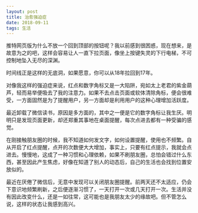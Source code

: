 ```yaml
---
layout: post
title: 治愈强迫症
date: 2018-09-11
tags: 生活
---
```

推特网页版为什么不放一个回到顶部的按钮呢？我以前感到很困惑，现在想来，是故意为之的吧，这样会容易让人一直下拉页面，像坐上按键失灵的下行电梯，不可控制地坠入无尽的深渊。

时间线正是这样的无底洞，如果愿意，你可以从18年拉回到17年。

对像我这样的强迫症来说，红点和数字角标又是一大陷阱，宛如太上老君的紫金葫芦，轻而易举便吸去了我的注意力。如果不去点击页面或软体清除角标，便会很难受，一方面固然是为了提醒用户，另一方面却是利用用户的这种心理增加活跃度。

最近卸载了微信读书，原因是多方面的，其中之一便是它的数字角标让我生厌。明明只是发现页面更新，却还郑重其事地在桌面提醒，每次点进去都有一种受骗的感觉。

在刚接触朋友圈的时候，我不知道如何发文字，如何设置提醒，使用也不频繁。自从开启了红点提醒，点开的次数便大大增加，事实上，只要有红点提示，我就会点进去。慢慢地，这成了一种习惯和心理依赖，如果不刷朋友圈，总怕会错过什么东西，甚至因此产生焦虑，好像在知道了别人的动态后，自己的生活也会找到位置安放似的。

最近在厌倦了微信后，无意中发现可以关闭朋友圈提醒。前两天还不太适应，仍会下意识地频繁刷新，之后便逐渐习惯了，一天打开一次或几天打开一次。生活并没有因此改变什么，还是一如往常，这可能也是我朋友太少的缘故吧。但不管怎么说，这样的状态让我感到高兴。